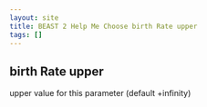 ```yaml
---
layout: site
title: BEAST 2 Help Me Choose birth Rate upper
tags: []
---
```


## birth Rate upper

upper value for this parameter (default +infinity)

